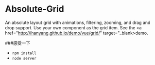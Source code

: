 # Absolute-Grid
An absolute layout grid with animations, filtering, zooming, and drag and drop support. Use your own component as the grid item. See the  <a href="http://ihanyang.github.io/demo/vue/grid/" target="_blank>demo</a>.

###感受一下
* `npm install`<br>
* `node server`
